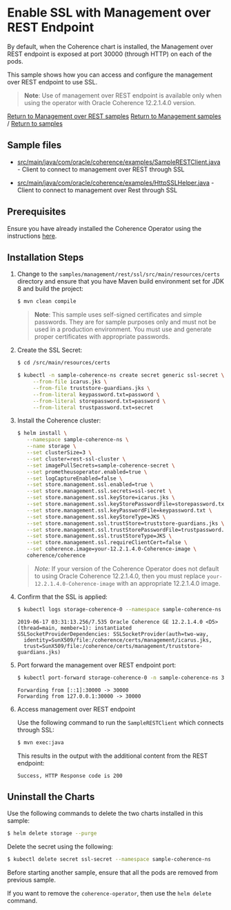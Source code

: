 # Enable SSL with Management over REST Endpoint

By default, when the Coherence chart is installed, the Management over REST endpoint is exposed at port 30000 (through HTTP) on each of the pods.

This sample shows how you can access and configure the management over REST endpoint to use SSL.

> **Note**: Use of management over REST endpoint is available only when using the operator with Oracle Coherence 12.2.1.4.0 version.

[Return to Management over REST samples](../)  [Return to Management samples](../../) / [Return to samples](../../../README.md#list-of-samples)

## Sample files

* [src/main/java/com/oracle/coherence/examples/SampleRESTClient.java](src/main/java/com/oracle/coherence/examples/SampleRESTClient.java) -
  Client to connect to management over REST through SSL
  
* [src/main/java/com/oracle/coherence/examples/HttpSSLHelper.java](src/main/java/com/oracle/coherence/examples/HttpSSLHelper.java) -
  Client to connect to management over Rest through SSL

## Prerequisites

Ensure you have already installed the Coherence Operator using the instructions [here](../../../README.md#install-the-coherence-operator).

## Installation Steps

1. Change to the `samples/management/rest/ssl/src/main/resources/certs` directory and ensure that you have Maven build environment set for JDK 8 and build the project:

   ```bash
   $ mvn clean compile
   ```
   
   > **Note**: This sample uses self-signed certificates and simple passwords. They are for sample purposes only and must not be used in a production environment. You must use and generate proper certificates with appropriate passwords.

1. Create the SSL Secret:

   ```bash   
   $ cd /src/main/resources/certs

   $ kubectl -n sample-coherence-ns create secret generic ssl-secret \
        --from-file icarus.jks \
        --from-file truststore-guardians.jks \
        --from-literal keypassword.txt=password \
        --from-literal storepassword.txt=password \
        --from-literal trustpassword.txt=secret
   ```

1. Install the Coherence cluster:
   
   ```bash
   $ helm install \
      --namespace sample-coherence-ns \
      --name storage \
      --set clusterSize=3 \
      --set cluster=rest-ssl-cluster \
      --set imagePullSecrets=sample-coherence-secret \
      --set prometheusoperator.enabled=true \
      --set logCaptureEnabled=false \
      --set store.management.ssl.enabled=true \
      --set store.management.ssl.secrets=ssl-secret \
      --set store.management.ssl.keyStore=icarus.jks \
      --set store.management.ssl.keyStorePasswordFile=storepassword.txt \
      --set store.management.ssl.keyPasswordFile=keypassword.txt \
      --set store.management.ssl.keyStoreType=JKS \
      --set store.management.ssl.trustStore=truststore-guardians.jks \
      --set store.management.ssl.trustStorePasswordFile=trustpassword.txt \
      --set store.management.ssl.trustStoreType=JKS \
      --set store.management.ssl.requireClientCert=false \
      --set coherence.image=your-12.2.1.4.0-Coherence-image \
      coherence/coherence
   ```
   
   > *Note:* If your version of the Coherence Operator does not default to using Oracle Coherence 12.2.1.4.0, then you must replace `your-12.2.1.4.0-Coherence-image` with an appropriate 12.2.1.4.0 image.
   
1. Confirm that the SSL is applied:

   ```bash
   $ kubectl logs storage-coherence-0 --namespace sample-coherence-ns | grep SSLSocketProviderDependencies
   ```
   ```console
   2019-06-17 03:31:13.256/7.535 Oracle Coherence GE 12.2.1.4.0 <D5> (thread=main, member=1): instantiated SSLSocketProviderDependencies: SSLSocketProvider(auth=two-way, 
     identity=SunX509/file:/coherence/certs/management/icarus.jks,
     trust=SunX509/file:/coherence/certs/management/truststore-guardians.jks)
   ```
   
1. Port forward the management over REST endpoint port:

   ```bash
   $ kubectl port-forward storage-coherence-0 -n sample-coherence-ns 30000:30000
   ```
   ```console
   Forwarding from [::1]:30000 -> 30000
   Forwarding from 127.0.0.1:30000 -> 30000
   ```   

1. Access management over REST endpoint

   Use the following command to run the `SampleRESTClient` which connects through SSL:

   ```bash
   $ mvn exec:java
   ```
   
   This results in the output with the additional content from the REST endpoint:
   
   ```console
   Success, HTTP Response code is 200
   ```
   
## Uninstall the Charts

Use the following commands to delete the two charts installed in this sample:

```bash
$ helm delete storage --purge
```

Delete the secret using the following:

```bash
$ kubectl delete secret ssl-secret --namespace sample-coherence-ns
```

Before starting another sample, ensure that all the pods are removed from previous sample.

If you want to remove the `coherence-operator`, then use the `helm delete` command.

